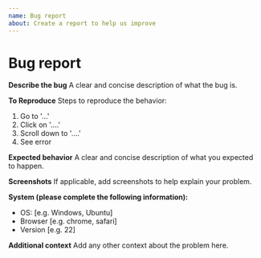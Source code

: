 ```yaml
---
name: Bug report
about: Create a report to help us improve
---
```

# Bug report

**Describe the bug**
A clear and concise description of what the bug is.

**To Reproduce**
Steps to reproduce the behavior:

1. Go to '...'
2. Click on '....'
3. Scroll down to '....'
4. See error

**Expected behavior**
A clear and concise description of what you expected to happen.

**Screenshots**
If applicable, add screenshots to help explain your problem.

**System (please complete the following information):**

- OS: [e.g. Windows, Ubuntu]
- Browser [e.g. chrome, safari]
- Version [e.g. 22]

**Additional context**
Add any other context about the problem here.
